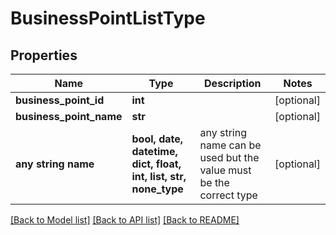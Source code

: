 # BusinessPointListType


## Properties
Name | Type | Description | Notes
------------ | ------------- | ------------- | -------------
**business_point_id** | **int** |  | [optional] 
**business_point_name** | **str** |  | [optional] 
**any string name** | **bool, date, datetime, dict, float, int, list, str, none_type** | any string name can be used but the value must be the correct type | [optional]

[[Back to Model list]](../README.md#documentation-for-models) [[Back to API list]](../README.md#documentation-for-api-endpoints) [[Back to README]](../README.md)


